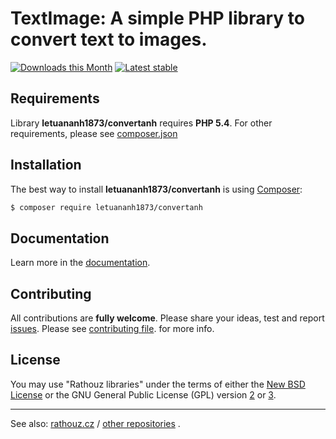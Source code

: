 TextImage: A simple PHP library to convert text to images.
======

[![Downloads this Month](https://img.shields.io/packagist/dm/rathouz/text-image.svg)](https://packagist.org/packages/rathouz/text-image)
[![Latest stable](https://img.shields.io/packagist/v/rathouz/text-image.svg)](https://packagist.org/packages/rathouz/text-image)


Requirements
------------

Library **letuananh1873/convertanh** requires **PHP 5.4**.
For other requirements, please see
[composer.json](https://github.com/minhchu/text-image/blob/master/composer.json)


Installation
------------

The best way to install **letuananh1873/convertanh** is using
[Composer](http://getcomposer.org/):

```sh
$ composer require letuananh1873/convertanh
```


Documentation
------------

Learn more in the
[documentation](https://github.com/minhchu/text-image/blob/master/docs/en/index.md).

Contributing
------------

All contributions are **fully welcome**. Please share your ideas, test and report
[issues](https://github.com/rathouz/text-image/issues/). 
Please see
[contributing file](https://github.com/rathouz/text-image/blob/master/docs/en/contributing.md).
for more info.

License
------------

You may use "Rathouz libraries" under the terms of either the 
[New BSD License](https://github.com/rathouz/text-image/blob/master/license.md) 
or the GNU General Public License (GPL) version 
[2](http://www.gnu.org/licenses/gpl-2.0.html)
or
[3](http://www.gnu.org/licenses/gpl-3.0.html).

-----

See also:
[rathouz.cz](http://rathouz.cz) /
[other repositories](http://github.com/rathouz)
.
